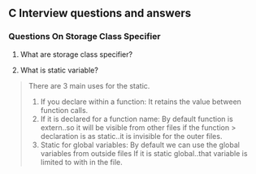## C Interview questions and answers

 
### Questions On Storage Class Specifier

1. What are storage class specifier?

1. What is static variable?

> There are 3 main uses for the static.
>
> 1. If you declare within a function: It retains the value between function calls.
> 2. If it is declared for a function name: By default function is extern..so it will be visible from other files if the function > declaration is as static..it is invisible for the outer files.
> 3. Static for global variables: By default we can use the global variables from outside files If it is static global..that variable is limited to with in the file.
